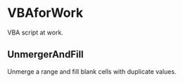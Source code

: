 # VBAforWork
VBA script at work. 

## UnmergerAndFill
Unmerge a range and fill blank cells with duplicate values.
